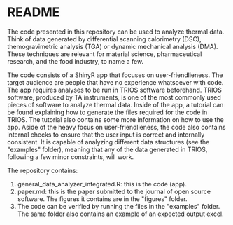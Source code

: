 <h1>README</h1>

<p>The code presented in this repository can be used to analyze thermal data. Think of data generated by differential scanning calorimetry (DSC), themogravimetric analysis (TGA) or dynamic mechanical analysis (DMA). These techniques are relevant for material science, pharmaceutical research, and the food industry, to name a few. </p>
<p>The code consists of a ShinyR app that focuses on user-friendlieness. The target audience are people that have no experience whatsoever with code. The app requires analyses to be run in TRIOS software beforehand. TRIOS software, produced by TA instruments, is one of the most commonly used pieces of software to analyze thermal data. Inside of the app, a tutorial can be found explaining how to generate the files required for the code in TRIOS. The tutorial also contains some more information on how to use the app. 
Aside of the heavy focus on user-friendlieness, the code also contains internal checks to ensure that the user input is correct and internally consistent. It is capable of analyzing different data structures (see the "examples" folder), meaning that any of the data generated in TRIOS, following a few minor constraints, will work. </p>

The repository contains:
<ol>
  <li>general_data_analyzer_integrated.R: this is the code (app). </li>
  <li>paper.md: this is the paper submitted to the journal of open source software. The figures it contains are in the "figures" folder. </li>
  <li>The code can be verified by running the files in the "examples" folder. The same folder also contains an example of an expected output excel. </li>  
</ol>

